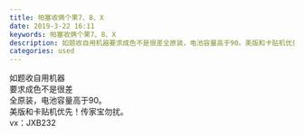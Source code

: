 ```yaml
---
title: 帕塞收俩个果7、8、X
date: 2019-3-22 16:11
keywords: 帕塞收俩个果7、8、X
description: 如题收自用机器要求成色不是很差全原装，电池容量高于90。美版和卡贴机优先！传家宝勿扰。vx：JXB232
categories: used
---
```

<td class="t_f" id="postmessage_3283562">

如题收自用机器<br/>
要求成色不是很差<br/>
全原装，电池容量高于90。<br/>
美版和卡贴机优先！传家宝勿扰。<br/>
vx：JXB232<br/>
</td>
